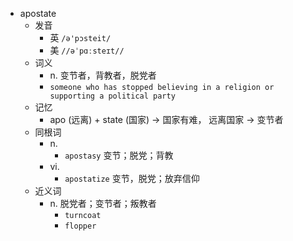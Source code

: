 - apostate
  - 发音
    - 英 `/ə'pɔsteit/`
    - 美 `//əˈpɑːsteɪt//`
  - 词义
    - n. 变节者，背教者，脱党者
    - `someone who has stopped believing in a religion or supporting a political party`
  - 记忆
    - apo (远离) + state (国家) → 国家有难， 远离国家 → 变节者
  - 同根词
    - n.
      - `apostasy` 变节；脱党；背教
    - vi.
      - `apostatize` 变节，脱党；放弃信仰
  - 近义词
    - n. 脱党者；变节者；叛教者
      - `turncoat`
      - `flopper`
